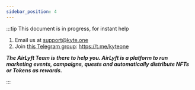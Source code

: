 ```yaml
---
sidebar_position: 4
---
```


:::tip This document is in progress, for instant help

1. Email us at support@kyte.one
2. Join [this Telegram group](https://t.me/kyteone): https://t.me/kyteone

**_The AirLyft Team is there to help you. AirLyft is a platform to run marketing events, campaigns, quests and automatically distribute NFTs or Tokens as rewards._**

:::